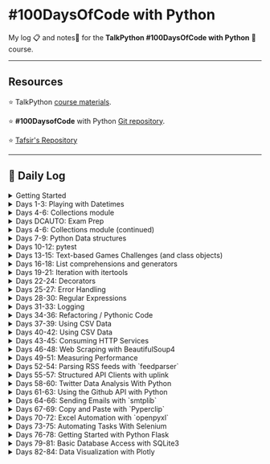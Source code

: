 # #100DaysOfCode with Python

My log :clipboard: and notes​ :notebook: for the **TalkPython #100DaysOfCode with Python** :snake: course.

---

## Resources

:star: TalkPython [course materials](https://training.talkpython.fm/courses/details/100-days-of-code-in-python).

:star: **#100DaysofCode** with Python [Git repository](https://github.com/talkpython/100daysofcode-with-python-course).

:star: [Tafsir's Repository](https://github.com/ttafsir/100-days-of-code)

---

## :calendar: Daily Log

<details><summary>Getting Started</summary>

- Course Start: [4/16/21](days/_course_start)
- Day 0: [4/17/21](days/_0)

</details>

<details><summary>Days 1-3: Playing with Datetimes</summary>

- Day 1: [4/18/21](days/_1)
- Day 2: [4/19/21](days/_2)
- Day 2a: [4/20/21](days/_2)
- Day 3: [4/21/21](days/_3)
- Day 3a: [4/22/21](days/_3)
- Day 3b: [4/23/21](days/_3)

</details>

<details><summary>Days 4-6: Collections module</summary>

- Day 4: [4/24/21](days/_4)
- Day 4a: [4/25/21](days/_4)
- Day 4b: [4/26/21](days/_4)
- Day 5: [4/27/21](days/_5#notebook-42721)
- Day 5a: [4/28/21](days/_5#tasks)
- Day 5b: [4/29/21](days/_5#tasks)
- Day 5c: [4/30/21](days/_5#rage-43021)
- Day 5d: [5/1/21](days/_5#notebook-5121)

</details>

<details><summary>Days DCAUTO: Exam Prep</summary>

:bangbang: ​Taking a two-week break from **100DaysOfCode** exercises to study for the Cisco **DCAUTO** exam :mortar_board:.  Each day of study that includes writing Python will continue the days of code streak.

- Day 1: [5/2/21](days/_dcauto#notebook-5221)
- Day 2: [5/3/21](days/_dcauto#notebook-5321)
- Day 3: [5/4/21](days/_dcauto#notebook-5421)
- Day 4: [5/5/21](days/_dcauto#notebook-5521)
- Day 5: [5/6/21](days/_dcauto#notebook-5621)
- Day 6: [5/7/21](days/_dcauto#notebook-5721)
- Day 7: [5/8/21](days/_dcauto#notebook-5821)
- Day 8: [5/9/21](days/_dcauto#notebook-5921)
- Day 9: [5/10/21](days/_dcauto#notebook-51021)
- Day 10: [5/11/21](days/_dcauto#notebook-51121)
- Day 11: [5/12/21](days/_dcauto#notebook-51221)
- Day 12: [5/13/21](days/_dcauto#notebook-51321)

</details>

<details><summary>Days 4-6: Collections module (continued)</summary>

- Day 6: [5/14/21](days/_6#notebook-51421)
- Day 6a: [5/15/21](days/_6#notebook-51521)
- Day 6b: [5/16/21](days/_6#notebook-51621)
- Day 6c: [5/17/21](days/_6#notebook-51721)
- Day 6d: [5/18/21](days/_6#notebook-51821)
- Day 6e: [5/19/21](days/_6#notebook-51921)
- Day 6f: [5/20/21](days/_6#notebook-52021)

</details>

<details><summary>Days 7-9: Python Data structures</summary>

- Day 7: [5/21/21](days/_7#notebook-52121)
- Day 7a: [5/22/21](days/_7#notebook-52221)
- Day 8: [5/23/21](days/_8)
- Day 9: [5/24/21](days/_9)

</details>

<details><summary>Days 10-12: pytest</summary>

- Day 10: [5/25/21](days/_10)
- Day 10a: [5/26/21](days/_10#notebook-52621)
- Day 10b: [5/27/21](days/_10#notebook-52721)
- Day 10c: [5/28/21](days/_10#notebook-52821)
- Day 10d: [5/29/21](days/_10#notebook-52921)
- Day 10e: [5/30/21](days/_10#notebook-53021)
- Day 10f: [5/31/21](days/_10#notebook-53121)
- Day 11: [6/1/21](days/_11)
- Day 11a: [6/2/21](days/_11#notebook-6221)
- Day 11b: [6/3/21](days/_11#notebook-6321)
- Day 11c: [6/4/21](days/_11#notebook-6421)
- Day 11d: [6/5/21](days/_11#notebook-6521)
- Day 11e: [6/6/21](days/_11#notebook-6621)
- Day 11f: [6/7/21](days/_11#notebook-6721)
- Day 11g: [6/8/21](days/_11#notebook-6821)
- Day 11h: [6/9/21](days/_11#notebook-6921)
- Day 11i: [6/10/21](days/_11#notebook-61021)
- Day 11j: [6/11/21](days/_11#notebook-61121)
- Day 11k: [6/12/21](days/_11#notebook-61221)
- Day 11l: [6/13/21](days/_11#notebook-61321)
- Day 12: [6/14/21](days/_12)
- Day 12a: [6/15/21](days/_12#notebook-61521)
- Day 12b: [6/16/21](days/_12#notebook-61621)
- Day 12c: [6/17/21](days/_12#notebook-61721)
- Day 12d: [6/18/21](days/_12#notebook-61821)

</details>

<details><summary>Days 13-15: Text-based Games Challenges (and class objects)</summary>

- Day 13: [6/19/21](days/_13)
- Day 13a: [6/20/21](days/_13#notebook-62021)
- Day 13b: [6/21/21](days/_13#notebook-62121)
- Day 13c: [6/22/21](days/_13#notebook-62221)
- Day 14: [6/23/21](days/_14)
- Day 14a: [6/24/21](days/_14#notebook-62421)
- Day 14b: [6/25/21](days/_14#notebook-62521)
- Day 14c: [6/26/21](days/_14#notebook-62621)
- Day 14d: [6/27/21](days/_14#notebook-62721)
- Day 14e: [6/28/21](days/_14#notebook-62821)
- Day 14f: [6/29/21](days/_14#notebook-62921)
- Day 14f: [6/30/21](days/_14#notebook-63021)
- Day 14g: [7/1/21](days/_14#notebook-7121)
- Day 15: [7/2/21](days/_15)
- Day 15a: [7/3/21](days/_15#notebook-7321)
- Day 15b: [7/4/21](days/_15#notebook-7421)
- Day 15c: [7/5/21](days/_15#notebook-7521)
- Day 15d: [7/6/21](days/_15#notebook-7621)
- Day 15e: [7/7/21](days/_15#notebook-7721)
- Day 15f: [7/8/21](days/_15#notebook-7821)
- Day 15g: [7/9/21](days/_15#notebook-7921)
- Day 15h: [7/10/21](days/_15#notebook-71021)
- Day 15i: [7/11/21](days/_15#notebook-71121)
- Day 15j: [7/12/21](days/_15#notebook-71221)
- Day 15k: [7/13/21](days/_15#notebook-71321)
- Day 15l: [7/14/21](days/_15#notebook-71421)
- Day 15m: [7/15/21](days/_15#notebook-71521)
- Day 15n: [7/16/21](days/_15#notebook-71621)
- Day 15o: [7/17/21](days/_15#notebook-71721)
- Day 15p: [7/18/21](days/_15#notebook-71821)
- Day 15q: [7/19/21](days/_15#notebook-71921)
- Day 15r: [7/20/21](days/_15#notebook-72021)
- Day 15s: [7/21/21](days/_15#notebook-72121)

</details>

<details><summary>Days 16-18: List comprehensions and generators</summary>

- Day 16: [7/22/21](days/_16)
- Day 16a: [7/23/21](days/_16#notebook-72321)
- Day 16b: [7/24/21](days/_16#notebook-72421)
- Day 16c: [7/25/21](days/_16#notebook-72521)
- Day 16d: [7/26/21](days/_16#notebook-72621)
- Day 17: [7/27/21](days/_17)
- Day 17a: [7/28/21](days/_17#notebook-72821)
- Day 17b: [7/29/21](days/_17#notebook-72921)
- Day 17c: [7/30/21](days/_17#notebook-73021)

```python
# Completed 105 straight days of code, before streak ended on 7/31/21.
from datetime import date
streak_start_date = date(2021, 4, 16)
streak_end_date = date(2021, 7, 30)

streak_length = (streak_end_date - streak_start_date).days
print(f'\n#100DaysofCode coding streak #1 lasted {streak_length} days.\n')
```

- Day 18: [8/1/21](days/_18)
- Day 18a: [8/2/21](days/_18#notebook-8221)

</details>

<details><summary>Days 19-21: Iteration with itertools</summary>

- Day 19: [8/3/21](days/_19)
- Day 19a: [8/4/21](days/_19#notebook-8421)
- Day 19b: [8/5/21](days/_19#notebook-8521)
- Day 19c: [8/6/21](days/_19#notebook-8621)
- Day 20: [8/7/21](days/_20)
- Day 20a: [8/8/21](days/_20#notebook-8821)
- Day 20b: [8/9/21](days/_20#notebook-8921)
- Day 21: [8/10/21](days/_21)
- Day 21a: [8/11/21](days/_21#notebook-81121)
- Day 21b: [8/12/21](days/_21#notebook-81221)

</details>

<details><summary>Days 22-24: Decorators</summary>

- Day 22: [8/13/21](days/_22)
- Day 22a: [8/14/21](days/_22#notebook-81421)
- Day 22b: [8/15/21](days/_22#notebook-81521)
- Day 23: [8/16/21](days/_23)
- Day 23a: [8/17/21](days/_23#notebook-81721)
- Day 23b: [8/18/21](days/_23#notebook-81821)
- Day 24: [8/19/21](days/_24)
- Day 24a: [8/20/21](days/_24#notebook-82021)
- Day 24b: [8/21/21](days/_24#notebook-82121)
- Day 24c: [8/22/21](days/_24#notebook-82221)
- Day 24d: [8/23/21](days/_24#notebook-82321)
- Day 24e: [8/24/21](days/_24#notebook-82421)
- Day 24f: [8/25/21](days/_24#notebook-82521)
- Day 24g: [8/26/21](days/_24#notebook-82621)
- Day 24h: [8/27/21](days/_24#notebook-82721)
- Day 24i: [8/29/21](days/_24#notebook-82921)
- Day 24j: [8/30/21](days/_24#notebook-83021)
- Day 24k: [8/31/21](days/_24#notebook-83121)
- Day 24l: [9/1/21](days/_24#notebook-9121)

</details>

<details><summary>Days 25-27: Error Handling</summary>

- Day 25: [9/2/21](days/_25)
- Day 26: [9/3/21](days/_26)
- Day 27: [9/4/21](days/_27)

</details>

<details><summary>Days 28-30: Regular Expressions</summary>

- Day 28: [9/5/21](days/_28)
- Day 28a: [9/6/21](days/_28#notebook-9621)
- Day 28b: [9/7/21](days/_28#notebook-9721)
- Day 28c: [9/8/21](days/_29#notebook-9821)
- Day 29: [9/9/21](days/_29)
- Day 29a: [9/10/21](days/_29#notebook-91021)
- Day 29b: [9/11/21](days/_29#notebook-91121)
- Day 29c: [9/12/21](days/_29#notebook-91221)
- Day 29d: [9/13/21](days/_29#notebook-91321)
- Day 29e: [9/14/21](days/_29#notebook-91421)
- Day 29f: [9/15/21](days/_29#notebook-91521)
- Day 29g: [9/16/21](days/_29#notebook-91621)
- Day 30: [9/18/21](days/_30)
- Day 30a: [9/19/21](days/_30#notebook-91921)
- Day 30b: [9/20/21](days/_30#notebook-92021)
- Day 30c: [9/21/21](days/_30#notebook-92121)

</details>

<details><summary>Days 31-33: Logging</summary>

- Day 31: [9/22/21](days/_31)
- Day 31a: [9/23/21](days/_31#notebook-92321)
- Day 31b: [9/24/21](days/_31#notebook-92421)
- Day 31c: [9/25/21](days/_31#notebook-92521)
- Day 31d: [9/26/21](days/_31#notebook-92621)
- Day 31e: [9/27/21](days/_31#notebook-92721)
- Day 31f: [9/28/21](days/_31#notebook-92821)
- Day 32: [9/29/21](days/_32)
- Day 33: [9/30/21](days/_33)
- Day 33a: [10/1/21](days/_33#notebook-10121)
- Day 33b: [10/2/21](days/_33#notebook-10221)
- Day 33c: [10/3/21](days/_33#notebook-10321)
- Day 33d: [10/4/21](days/_33#notebook-10421)
- Day 33e: [10/5/21](days/_33#notebook-10521)
- Day 33f: [10/6/21](days/_33#notebook-10621)
- Day 33g: [10/7/21](days/_33#notebook-10721)
- Day 33h: [10/8/21](days/_33#notebook-10821)
- Day 33i: [10/9/21](days/_33#notebook-10921)
- Day 33j: [10/10/21](days/_33#notebook-101021)
- Day 33k: [10/11/21](days/_33#notebook-101121)
- Day 33l: [10/12/21](days/_33#notebook-101221)
- Day 33m: [10/13/21](days/_33#notebook-101321)
- Day 33n: [10/14/21](days/_33#notebook-101421)
- Day 33o: [10/15/21](days/_33#notebook-101521)
- Day 33p: [10/16/21](days/_33#notebook-101621)
- Day 33q: [10/17/21](days/_33#notebook-101721)

</details>

<details><summary>Days 34-36: Refactoring / Pythonic Code</summary>

- Day 34: [10/19/21](days/_34)
- Day 34a: [10/20/21](days/_34#notebook-102021)
- Day 34b: [10/21/21](days/_34#notebook-102121)
- Day 34c: [10/22/21](days/_34#notebook-102221)
- Day 34d: [10/23/21](days/_34#notebook-102321)
- Days 35+36: [10/24/21](days/_35_36)
- Days 35+36a: [10/25/21](days/days/_35_36#notebook-102521)
- Days 35+36b: [10/26/21](days/days/_35_36#notebook-102621)
- Days 35+36c: [10/27/21](days/days/_35_36#notebook-102721)
- Days 35+36d: [10/28/21](days/days/_35_36#notebook-102821)

</details>

<details><summary>Days 37-39: Using CSV Data</summary>

- Day 37: [10/29/21](days/_37)
- Day 37a: [10/30/21](days/_37#notebook-103021)
- Day 37b: [10/31/21](days/_37#notebook-103121)
- Day 37c: [11/1/21](days/_37#notebook-110121)
- Days 38+39: [11/2/21](days/_38_39)
- Days 38+39a: [11/3/21](days/_38_39#notebook-11321)

</details>

<details><summary>Days 40-42: Using CSV Data</summary>

- Days 40+41: [11/4/21](days/_40_41)
- Day 42: [11/5/21](days/_42)
- Day 42a: [11/6/21](days/_42#notebook-11621)
- Day 42b: [11/7/21](days/_42#notebook-11721)
- Day 42c: [11/8/21](days/_42#notebook-11821)
- Day 42d: [11/9/21](days/_42#notebook-11921)

</details>

<details><summary>Days 43-45: Consuming HTTP Services</summary>

- Day 43: [11/10/21](days/_43)
- Day 43a: [11/11/21](days/_43#notebook-111121)
- Day 43b: [11/12/21](days/_43#notebook-111221)
- Days 44+45: [11/13/21](days/_44_45)
- Days 44+45a: [11/14/21](days/_44_45)

</details>

<details><summary>Days 46-48: Web Scraping with BeautifulSoup4</summary>

- Days 46+47+48: [11/16/21](days/_46_47_48)
- Days 46+47+48a: [11/17/21](days/_46_47_48#notebook-111721)
- Break for family trauma :sob:
- Days 46+47+48b: [11/23/21](days/_46_47_48#notebook-112321)
- Break for family trauma :sob:
- Days 46+47+48c: [11/30/21](days/_46_47_48#notebook-113021)
- Days 46+47+48d: [12/1/21](days/_46_47_48#notebook-12121)
- Days 46+47+48e: [12/1/21](days/_46_47_48)

</details>

<details><summary>Days 49-51: Measuring Performance</summary>

- Day 49: [12/2/21](days/_49)
- Day 49a: [12/3/21](days/_49#notebook-12321)
- Day 49b: [12/4/21](days/_49#notebook-12421)
- Day 49c: [12/5/21](days/_49#notebook-12521)
- Day 49d: [12/6/21](days/_49#notebook-12621)
- Break for family trauma :sob:
- Day 49e: [12/10/21](days/_49#notebook-121021)
- Days 50+51: [12/11/21](days/_50_51)

</details>

<details><summary>Days 52-54: Parsing RSS feeds with `feedparser`</summary>

- Day 52+53+54: [12/12/21](days/_52_53_54)
- Day 52+53+54a: [12/13/21](days/_52_53_54#notebook-121321)
- Day 52+53+54b: [12/14/21](days/_52_53_54#notebook-121421)
- Day 52+53+54c: [12/15/21](days/_52_53_54#notebook-121521)
- Day 52+53+54d: [12/16/21](days/_52_53_54#notebook-121621)
- Day 52+53+54e: [12/17/21](days/_52_53_54#notebook-121721)
- Day 52+53+54f: [12/18/21](days/_52_53_54#notebook-121821)
- Day 52+53+54g: [12/19/21](days/_52_53_54#notebook-121921)
- Day 52+53+54h: [12/20/21](days/_52_53_54#notebook-122021)
- Day 52+53+54i: [12/21/21](days/_52_53_54#notebook-122121)
- Day 52+53+54j: [12/22/21](days/_52_53_54#notebook-122221)
- Day 52+53+54k: [12/23/21](days/_52_53_54#notebook-122321)
- Day 52+53+54l: [12/24/21](days/_52_53_54#notebook-122421)

</details>

<details><summary>Days 55-57: Structured API Clients with uplink</summary>

- Day 55: [12/25/21](days/_55)
- Day 55a: [12/26/21](days/_55#notebook-122621)
- Day 55b: [12/27/21](days/_55#notebook-122721)
- Day 55c: [12/28/21](days/_55#notebook-122821)
- Day 55d: [12/29/21](days/_55#notebook-122921)
- Day 55e: [12/30/21](days/_55#notebook-123021)
- Day 55f: [12/31/21](days/_55#notebook-123121)
- Day 55g: [1/1/22](days/_55#notebook-1122)
- Day 55h: [1/2/22](days/_55#notebook-1222)
- Day 55i: [1/3/22](days/_55#notebook-1322)
- Day 56+57: [1/4/22](days/_56_57)
- Day 56+57a: [1/5/22](days/_56_57#notebook-1522)
- Day 56+57b: [1/6/22](days/_56_57#notebook-1622)
- Day 56+57c: [1/7/22](days/_56_57#notebook-1722)
- Day 56+57d: [1/8/22](days/_56_57#notebook-1822)
- Day 56+57e: [1/9/22](days/_56_57#notebook-1922)

</details>

<details><summary>Days 58-60: Twitter Data Analysis With Python</summary>

- Day 58: [1/10/22](days/_55)
- Day 58a: [1/11/22](days/_55#notebook-11122)
- Day 58b: [1/12/22](days/_55#notebook-11222)
- Day 58c: [1/13/22](days/_55#notebook-11322)
- Day 58d: [1/14/22](days/_55#notebook-11422)
- Day 58e: [1/15/22](days/_55#notebook-11522)
- Day 59+60: [1/16/22](days/_59_60)
- Day 59+60a: [1/17/22](days/_59_60#notebook-11722)
- Day 59+60b: [1/18/22](days/_59_60#notebook-11822)
- Day 59+60c: [1/19/22](days/_59_60#notebook-11922)
- Day 59+60d: [1/20/22](days/_59_60#notebook-12022)
- Day 59+60e: [1/21/22](days/_59_60#notebook-12122)
- Day 59+60f: [1/22/22](days/_59_60#notebook-12222)
- Day 59+60g: [1/23/22](days/_59_60#notebook-12322)
- Day 59+60h: [1/24/22](days/_59_60#notebook-12422)
- Day 59+60i: [1/25/22](days/_59_60#notebook-12522)
- Day 59+60j: [1/26/22](days/_59_60#notebook-12622)
- Day 59+60k: [1/27/22](days/_59_60#notebook-12722)
- Day 59+60l: [1/28/22](days/_59_60#notebook-12822)
- Day 59+60m: [1/29/22](days/_59_60#notebook-12922)
- Day 59+60n: [1/30/22](days/_59_60#notebook-13022)
- Break for rest :sleeping:
- Day 59+60o: [2/1/22](days/_59_60#notebook-2122)
- Day 59+60p: [2/2/22](days/_59_60#notebook-2222)
- Day 59+60q: [2/3/22](days/_59_60#notebook-2322)
- Day 59+60r: [2/4/22](days/_59_60#notebook-2422)
- Day 59+60s: [2/5/22](days/_59_60#notebook-2522)
- Day 59+60t: [2/6/22](days/_59_60#notebook-2622)
- Day 59+60u: [2/7/22](days/_59_60#notebook-2722)
- Day 59+60v: [2/8/22](days/_59_60#notebook-2822)
- Day 59+60w: [2/9/22](days/_59_60#notebook-2922)
- Day 59+60x: [2/10/22](days/_59_60#notebook-21022)
- Day 59+60y: [2/11/22](days/_59_60#notebook-21122)
- Day 59+60z: [2/12/22](days/_59_60#notebook-21222)
- Day 59+60aa: [2/13/22](days/_59_60#notebook-21322)
- Day 59+60ab: [2/14/22](days/_59_60#notebook-21422)
- Day 59+60ac: [2/15/22](days/_59_60#notebook-21522)
- Day 59+60ad: [2/15/22](days/_59_60#notebook-21622)
- Day 59+60ae: [2/17/22](days/_59_60#notebook-21722)
- Day 59+60af: [2/18/22](days/_59_60#notebook-21822)
- Day 59+60ag: [2/119/22](days/_59_60#notebook-21922)
- Day 59+60ah: [2/20/22](days/_59_60#notebook-22022)
- Day 59+60ai: [2/21/22](days/_59_60#notebook-22122)
- Day 59+60aj: [2/22/22](days/_59_60#notebook-22222)
- Day 59+60ak: [2/23/22](days/_59_60#notebook-22322)
- Day 59+60al: [2/24/22](days/_59_60#notebook-22422)
- Day 59+60am: [2/25/22](days/_59_60#notebook-22522)
- Day 59+60an: [2/26/22](days/_59_60#notebook-22622)
- Day 59+60ao: [2/27/22](days/_59_60#notebook-22722)
- Day 59+60ap: [2/28/22](days/_59_60#notebook-22822)
- Day 59+60aq: [3/1/22](days/_59_60#notebook-3122)
- Day 59+60ar: [3/2/22](days/_59_60#notebook-3222)
- Day 59+60as: [3/3/22](days/_59_60#notebook-3322)
- Day 59+60at: [3/4/22](days/_59_60#notebook-3422)
- Day 59+60au: [3/5/22](days/_59_60#notebook-3522)
- Break for rest :sleeping:
- Day 59+60av: [3/7/22](days/_59_60#notebook-3722)
- Day 59+60aw: [3/8/22](days/_59_60#notebook-3822)
- Day 59+60ax: [3/9/22](days/_59_60#notebook-3922)
- Day 59+60ay: [3/10/22](days/_59_60#notebook-31022)
- Day 59+60az: [3/11/22](days/_59_60#notebook-31122)
- Day 59+60aaa: [3/12/22](days/_59_60#notebook-31222)
- Day 59+60aab: [3/13/22](days/_59_60#notebook-31322)
- Day 59+60aac: [3/14/22](days/_59_60#notebook-31422)
- Day 59+60aad: [3/15/22](days/_59_60#notebook-31522)
- Day 59+60aae: [3/16/22](days/_59_60#notebook-31622)
- Day 59+60aaf: [3/17/22](days/_59_60#notebook-31722)

</details>

<details><summary>Days 61-63: Using the Github API with Python</summary>

- Day 61: [3/18/22](days/_61)
- Day 61a: [3/19/22](days/_61#notebook-31922)
- Day 61b: [3/20/22](days/_61#notebook-32022)
- Day 61c: [3/21/22](days/_61#notebook-32122)
- Day 61d: [3/22/22](days/_61#notebook-32222)
- Day 61e: [3/23/22](days/_61#notebook-32322)
- Day 61f: [3/24/22](days/_61#notebook-32422)
- Break for rest :sleeping:
- Day 62: [3/26/22](days/_62)
- Day 62a: [3/27/22](days/_62#notebook-32722)
- Day 62b: [3/28/22](days/_62#notebook-32822)
- Day 62c: [3/29/22](days/_62#notebook-32922)
- Day 62d: [3/30/22](days/_62#notebook-33022)
- Day 62e: [3/31/22](days/_62#notebook-33122)
- Day 62f: [4/1/22](days/_62#notebook-4122)
- Day 62g: [4/2/22](days/_62#notebook-4222)
- Day 62h: [4/3/22](days/_62#notebook-4322)
- Day 62i: [4/4/22](days/_62#notebook-4422)
- Day 62j: [4/5/22](days/_62#notebook-4522)
- Day 62k: [4/6/22](days/_62#notebook-4622)
- Day 62l: [4/7/22](days/_62#notebook-4722)
- Day 62m: [4/8/22](days/_62#notebook-4822)
- Day 62n: [4/9/22](days/_62#notebook-4922)
- Day 62o: [4/10/22](days/_62#notebook-41022)
- Day 62p: [4/11/22](days/_62#notebook-41122)
- Day 62q: [4/12/22](days/_62#notebook-41222)
- Day 62r: [4/13/22](days/_62#notebook-41322)
- Day 62s: [4/14/22](days/_62#notebook-41422)
- Day 62t: [4/15/22](days/_62#notebook-41522)
- Break for work project :face_exhaling:
- Break for work project :face_exhaling:
- Day 62u: [4/18/22](days/_62#notebook-41822)
- Day 62v: [4/19/22](days/_62#notebook-41922)
- Day 62w: [4/20/22](days/_62#notebook-42022)
- Break for work project :face_exhaling:
- Break for work project :face_exhaling:
- Break for work project :face_exhaling:
- Break for work project :face_exhaling:
- Day 62x: [4/25/22](days/_62#notebook-42522)
- Day 62y: [4/26/22](days/_62#notebook-42622)
- Day 62z: [4/27/22](days/_62#notebook-42722)
- Day 62aa: [4/28/22](days/_62#notebook-42822)
- Day 62ab: [4/29/22](days/_62#notebook-42922)
- Day 62ac: [4/30/22](days/_62#notebook-43022)
- Day 62ad: [5/1/22](days/_62#notebook-5122)
- Day 62ae: [5/2/22](days/_62#notebook-5222)
- Day 62af: [5/3/22](days/_62#notebook-5322)
- Day 62ag: [5/4/22](days/_62#notebook-5422)
- Day 62ah: [5/5/22](days/_62#notebook-5522)
- Day 62ai: [5/6/22](days/_62#notebook-5622)
- Day 62aj: [5/7/22](days/_62#notebook-5722)
- Day 63: [5/8/22](days/_63)

</details>

<details><summary>Days 64-66: Sending Emails with `smtplib`</summary>

- Day 64: [5/9/22](days/_64)
- Day 64a: [5/10/22](days/_64#notebook-51022)
- Day 64b: [5/11/22](days/_64#notebook-51122)
- Day 65: [5/12/22](days/_65)
- Day 66: [5/13/22](days/_66)

</details>

<details><summary>Days 67-69: Copy and Paste with `Pyperclip`</summary>

- Day 67+68+69: [5/14/22](days/_67_68_69)
- Day 67+68+69a: [5/15/22](days/_67_68_69#notebook-51522)
- Day 67+68+69b: [5/16/22](days/_67_68_69#notebook-51622)

</details>

<details><summary>Days 70-72: Excel Automation with `openpyxl`</summary>

- Days 70+71: [5/17/22](days_70_71)
- Days 70+71a: [5/18/22](days_70_71#notebook-51822)
- Days 70+71b: [5/19/22](days_70_71#notebook-51922)
- Days 70+71c: [5/20/22](days_70_71#notebook-52022)
- Days 70+71d: [5/21/22](days_70_71#notebook-52122)
- Day 72: [5/22/22](days_72)
- Day 72a: [5/23/22](days_72#notebook-52322)
- Day 72b: [5/24/22](days_72#notebook-52422)
- Day 72c: [5/25/22](days_72#notebook-52522)
- Day 72d: [5/26/22](days_72#notebook-52622)
- Day 72e: [5/27/22](days_72#notebook-52722)
- Day 72f: [5/28/22](days_72#notebook-52822)

</details>

<details><summary>Days 73-75: Automating Tasks With Selenium</summary>

- Day 73: [5/30/22](days_73)
- Break for rest :sleeping:
- Day 73a: [5/31/22](days_73#notebook-53122)
- Day 73b: [6/1/22](days_73#notebook-6122)
- Day 73c: [6/2/22](days_73#notebook-6222)
- Day 73d: [6/3/22](days_73#notebook-6322)
- Days 74+75: [6/4/22](days_74_75)
- Days 74+75a: [6/5/22](days_74_75#notebook-6/5/22)
- Days 74+75b: [6/6/22](days_74_75#notebook-6/6/22)
- Days 74+75c: [6/7/22](days_74_75#notebook-6/7/22)
- Days 74+75d: [6/8/22](days_74_75#notebook-6/8/22)
- Days 74+75e: [6/9/22](days_74_75#notebook-6/9/22)
- Days 74+75f: [6/10/22](days_74_75#notebook-6/10/22)
- Days 74+75g: [6/11/22](days_74_75#notebook-6/11/22)
- Days 74+75h: [6/12/22](days_74_75#notebook-6/12/22)
- Days 74+75i: [6/13/22](days_74_75#notebook-6/12/22)

</details>

<details><summary>Days 76-78: Getting Started with Python Flask</summary>

- Days 76+77: [6/14/22](days_76_77)
- Days 76+77a: [6/15/22](days_76_77#notebook-61522)
- Days 76+77b: [6/16/22](days_76_77#notebook-61622)
- Days 76+77c: [6/17/22](days_76_77#notebook-61722)
- Break for rest :sleeping:
- Day 78: [6/19/22](days_78)
- Day 78a: [6/20/22](days_79#notebook-62022)

</details>

<details><summary>Days 79-81: Basic Database Access with SQLite3</summary>

- Days 79+80: [6/21/22](days_79_80)
- Days 79+80a: [6/22/22](days_79_80#notebook-62222)
- Days 79+80b: [6/23/22](days_79_80#notebook-62322)
- Days 79+80c: [6/24/22](days_79_80#notebook-62422)
- Days 79+80d: [6/25/22](days_79_80#notebook-62522)
- Days 79+80e: [6/26/22](days_79_80#notebook-62622)
- Days 79+80f: [6/27/22](days_79_80#notebook-62722)
- Day 81: [6/27/22](days/_81)
- Day 81a: [6/28/22](days/_81#notebook-62822)
- Day 81b: [6/29/22](days/_81#notebook-62922)
- Day 81c: [6/30/22](days/_81#notebook-63022)
- Day 81d: [7/1/22](days/_81#notebook-7122)
- Day 81e: [7/2/22](days/_81#notebook-7222)
- Day 81f: [7/3/22](days/_81#notebook-7322)
- Day 81g: [7/4/22](days/_81#notebook-7422)
- Day 81h: [7/5/22](days/_81#notebook-7522)

</details>

<details><summary>Days 82-84: Data Visualization with Plotly</summary>

- Day 82: [7/6/22](days/_82)
- Day 82a: [7/7/22](days/_82#notebook-7722)
- Day 82b: [7/8/22](days/_82#notebook-7822)
- Day 82c: [7/9/22](days/_82#notebook-7922)
- Day 82d: [7/10/22](days/_82#notebook-71022)
- Days 83+84: [7/10/22](days/_83_84)
- Days 83+84a: [7/11/22](days/_83_84#notebook-71122)
- Days 83+84b: [7/12/22](days/_83_84#notebook-71222)
- Days 83+84c: [7/13/22](days/_83_84#notebook-71322)
- Days 83+84d: [7/14/22](days/_83_84#notebook-71422)
- Days 83+84e: [7/15/22](days/_83_84#notebook-71522)
- Days 83+84f: [7/16/22](days/_83_84#notebook-71622)
- Days 83+84g: [7/17/22](days/_83_84#notebook-71722)
- Days 83+84h: [7/18/22](days/_83_84#notebook-71822)
- Days 83+84i: [7/19/22](days/_83_84#notebook-71922)
- Days 83+84j: [7/20/22](days/_83_84#notebook-72022)
- Days 83+84k: [7/21/22](days/_83_84#notebook-72122)
- Days 83+84l: [7/22/22](days/_83_84#notebook-72222)
- Days 83+84m: [7/23/22](days/_83_84#notebook-72322)
- Days 83+84n: [7/24/22](days/_83_84#notebook-72422)
- Days 83+84o: [7/25/22](days/_83_84#notebook-72522)
- Days 83+84p: [7/26/22](days/_83_84#notebook-72622)
- Break for rest :sleeping:
- Days 83+84q: [7/27/22](days/_83_84#notebook-72822)
- Days 83+84r: [7/29/22](days/_83_84#notebook-72922)
- Days 83+84s: [7/30/22](days/_83_84#notebook-73022)
- Days 83+84t: [7/31/22](days/_83_84#notebook-73122)
- Days 83+84u: [8/1/22](days/_83_84#notebook-8122)
- Days 83+84v: [8/2/22](days/_83_84#notebook-8222)
- Days 83+84w: [8/3/22](days/_83_84#notebook-8322)
- Days 83+84x: [8/4/22](days/_83_84#notebook-8422)
- Days 83+84y: [8/5/22](days/_83_84#notebook-8522)
- Days 83+84z: [8/6/22](days/_83_84#notebook-8622)
- Days 83+84aa: [8/7/22](days/_83_84#notebook-8722)
- Days 83+84ab: [8/8/22](days/_83_84#notebook-8822)
- Days 83+84ac: [8/9/22](days/_83_84#notebook-8922)
- Days 83+84ad: [8/10/22](days/_83_84#notebook-81022)
- Days 83+84ae: [8/11/22](days/_83_84#notebook-81122)
- Days 83+84af: [8/12/22](days/_83_84#notebook-81222)
- Days 83+84ag: [8/13/22](days/_83_84#notebook-81322)
- Days 83+84ah: [8/14/22](days/_83_84#notebook-81422)
- Days 83+84ai: [8/15/22](days/_83_84#notebook-81522)
- Days 83+84aj: [8/16/22](days/_83_84#notebook-81622)
- Days 83+84ak: [8/17/22](days/_83_84#notebook-81722)
- Days 83+84al: [8/18/22](days/_83_84#notebook-81822)
- Days 83+84am: [8/19/22](days/_83_84#notebook-81922)
- Days 83+84an: [8/20/22](days/_83_84#notebook-82022)
- Days 83+84ao: [8/21/22](days/_83_84#notebook-82122)
- Days 83+84ap: [8/22/22](days/_83_84#notebook-82222)
- Days 83+84aq: [8/23/22](days/_83_84#notebook-82322)
- Days 83+84ar: [8/24/22](days/_83_84#notebook-82422)
- Days 83+84as: [8/25/22](days/_83_84#notebook-82522)
- Days 83+84at: [8/26/22](days/_83_84#notebook-82622)
- Days 83+84au: [8/27/22](days/_83_84#notebook-82722)
- Days 83+84av: [8/28/22](days/_83_84#notebook-82822)
- Break for work project :face_exhaling:
- Days 83+84aw: [8/30/22](days/_83_84#notebook-83022)
- Days 83+84ax: [8/31/22](days/_83_84#notebook-83122)
- Days 83+84ay: [9/1/22](days/_83_84#notebook-9122)
- Days 83+84az: [9/2/22](days/_83_84#notebook-9222)
- Days 83+84ba: [9/3/22](days/_83_84#notebook-9322)
- Days 83+84bb: [9/4/22](days/_83_84#notebook-9422)
- Days 83+84bc: [9/5/22](days/_83_84#notebook-9522)
- Break for work project :face_exhaling:
- Days 83+84bd: [9/7/22](days/_83_84#notebook-9722)
- Days 83+84be: [9/8/22](days/_83_84#notebook-9822)
- Days 83+84bf: [9/9/22](days/_83_84#notebook-9922)
- Days 83+84bg: [9/10/22](days/_83_84#notebook-91022)
- Days 83+84bg: [9/11/22](days/_83_84#notebook-91122)
- Days 83+84bh: [9/12/22](days/_83_84#notebook-91222)
- Days 83+84bi: [9/13/22](days/_83_84#notebook-91322)
- Days 83+84bj: [9/14/22](days/_83_84#notebook-91422)
- Break for rest :sleeping:
- Days 83+84bk: [9/16/22](days/_83_84#notebook-91622)
- Days 83+84bl: [9/17/22](days/_83_84#notebook-91722)
- Days 83+84bm: [9/18/22](days/_83_84#notebook-91822)
- Days 83+84bn: [9/19/22](days/_83_84#notebook-91922)
- Days 83+84bo: [9/20/22](days/_83_84#notebook-92022)
- Break for rest :sleeping:
- Days 83+84bp: [9/22/22](days/_83_84#notebook-92222)
- Break for rest :sleeping:
- Break for rest :sleeping:
- Break for rest :sleeping:
- Days 83+84bq: [9/26/22](days/_83_84#notebook-92622)
- Break for rest :sleeping:
- Break for rest :sleeping:
- Break for rest :sleeping:
- Break for rest :sleeping:
- Days 83+84br: [10/1/22](days/_83_84#notebook-10122)
- Days 83+84bs: [10/2/22](days/_83_84#notebook-10222)
- Days 83+84bt: [10/3/22](days/_83_84#notebook-10322)
- Days 83+84bw: [10/4/22](days/_83_84#notebook-10422)
- Break for rest :sleeping:
- Days 83+84bx: [10/5/22](days/_83_84#notebook-10622)

</details>
